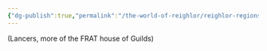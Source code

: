 ```yaml
---
{"dg-publish":true,"permalink":"/the-world-of-reighlor/reighlor-regions/kingdom-of-leloria/joleria/guilds-of-joleria/the-last-chance-lancers/the-last-chance-lancers/"}
---
```


(Lancers, more of the FRAT house of Guilds)